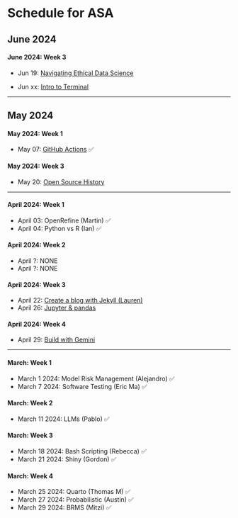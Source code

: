 # Schedule for ASA

## June 2024

#### June 2024: Week 3
- Jun 19: [Navigating Ethical Data Science](100_ethics.md)  

- Jun xx: [Intro to Terminal](09_intro_terminal.md)

---

## May 2024

#### May 2024: Week 1
- May 07: [GitHub Actions](42_github_actions.md) ✅

#### May 2024: Week 3
- May 20: [Open Source History](97_os_history.md)

---
  
#### April 2024: Week 1
- April 03: OpenRefine (Martin) ✅
- April 04: Python vs R (Ian) ✅

#### April 2024: Week 2
- April ?:   NONE
- April ?:   NONE
  
#### April 2024: Week 3
- April 22: [Create a blog with Jekyll (Lauren)](https://github.com/data-umbrella/resources/blob/main/social-media/49_blog.md)
- April 26: [Jupyter & pandas](https://github.com/data-umbrella/resources/blob/main/social-media/29_jupyter_pandas.md)

#### April 2024: Week 4
- April 29:  [Build with Gemini](99_gemini.md)

---

#### March: Week 1
- March 1 2024: Model Risk Management (Alejandro) ✅
- March 7 2024: Software Testing (Eric Ma) ✅

#### March: Week 2
- March 11 2024: LLMs (Pablo) ✅

#### March: Week 3
- March 18 2024: Bash Scripting (Rebecca) ✅
- March 21 2024: Shiny (Gordon) ✅

#### March: Week 4
- March 25 2024: Quarto (Thomas M) ✅
- March 27 2024: Probabilistic (Austin) ✅
- March 29 2024: BRMS (Mitzi) ✅


